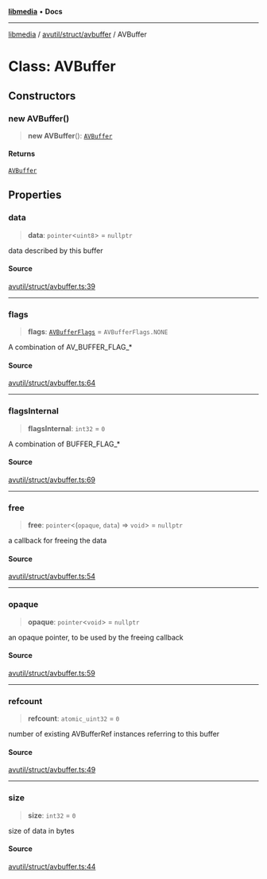 [**libmedia**](../../../../README.md) • **Docs**

***

[libmedia](../../../../README.md) / [avutil/struct/avbuffer](../README.md) / AVBuffer

# Class: AVBuffer

## Constructors

### new AVBuffer()

> **new AVBuffer**(): [`AVBuffer`](AVBuffer.md)

#### Returns

[`AVBuffer`](AVBuffer.md)

## Properties

### data

> **data**: `pointer`\<`uint8`\> = `nullptr`

data described by this buffer

#### Source

[avutil/struct/avbuffer.ts:39](https://github.com/zhaohappy/libmedia/blob/acbbf6bd75e6ee4c968b9f441fe28c40f42f350d/src/avutil/struct/avbuffer.ts#L39)

***

### flags

> **flags**: [`AVBufferFlags`](../enumerations/AVBufferFlags.md) = `AVBufferFlags.NONE`

A combination of AV_BUFFER_FLAG_*

#### Source

[avutil/struct/avbuffer.ts:64](https://github.com/zhaohappy/libmedia/blob/acbbf6bd75e6ee4c968b9f441fe28c40f42f350d/src/avutil/struct/avbuffer.ts#L64)

***

### flagsInternal

> **flagsInternal**: `int32` = `0`

A combination of BUFFER_FLAG_*

#### Source

[avutil/struct/avbuffer.ts:69](https://github.com/zhaohappy/libmedia/blob/acbbf6bd75e6ee4c968b9f441fe28c40f42f350d/src/avutil/struct/avbuffer.ts#L69)

***

### free

> **free**: `pointer`\<(`opaque`, `data`) => `void`\> = `nullptr`

a callback for freeing the data

#### Source

[avutil/struct/avbuffer.ts:54](https://github.com/zhaohappy/libmedia/blob/acbbf6bd75e6ee4c968b9f441fe28c40f42f350d/src/avutil/struct/avbuffer.ts#L54)

***

### opaque

> **opaque**: `pointer`\<`void`\> = `nullptr`

an opaque pointer, to be used by the freeing callback

#### Source

[avutil/struct/avbuffer.ts:59](https://github.com/zhaohappy/libmedia/blob/acbbf6bd75e6ee4c968b9f441fe28c40f42f350d/src/avutil/struct/avbuffer.ts#L59)

***

### refcount

> **refcount**: `atomic_uint32` = `0`

number of existing AVBufferRef instances referring to this buffer

#### Source

[avutil/struct/avbuffer.ts:49](https://github.com/zhaohappy/libmedia/blob/acbbf6bd75e6ee4c968b9f441fe28c40f42f350d/src/avutil/struct/avbuffer.ts#L49)

***

### size

> **size**: `int32` = `0`

size of data in bytes

#### Source

[avutil/struct/avbuffer.ts:44](https://github.com/zhaohappy/libmedia/blob/acbbf6bd75e6ee4c968b9f441fe28c40f42f350d/src/avutil/struct/avbuffer.ts#L44)

